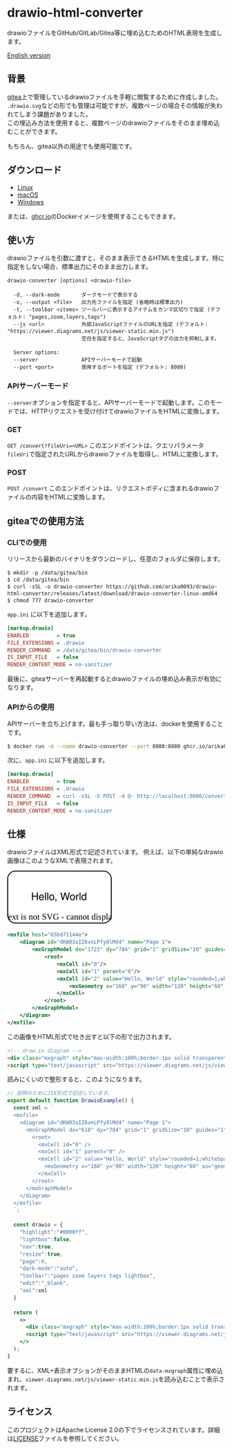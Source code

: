 # drawio-html-converter
drawioファイルをGitHub/GitLab/Gitea等に埋め込むためのHTML表現を生成します。

[English version](README.md)

## 背景
[gitea](https://gitea.io/)上で管理しているdrawioファイルを手軽に閲覧するために作成しました。  
`.drawio.svg`などの形でも管理は可能ですが、複数ページの場合その情報が失われてしまう課題がありました。  
この埋込み方法を使用すると、複数ページのdrawioファイルをそのまま埋め込むことができます。  
  
もちろん、gitea以外の用途でも使用可能です。

## ダウンロード
* [Linux](https://github.com/arika0093/drawio-html-converter/releases/latest/download/drawio-converter-linux-amd64)
* [macOS](https://github.com/arika0093/drawio-html-converter/releases/latest/download/drawio-converter-macos-amd64)
* [Windows](https://github.com/arika0093/drawio-html-converter/releases/latest/download/drawio-converter-windows-amd64.exe)

または、[ghcr.io](https://ghcr.io/arika0093/drawio-html-converter)のDockerイメージを使用することもできます。

## 使い方
drawioファイルを引数に渡すと、そのまま表示できるHTMLを生成します。特に指定をしない場合、標準出力にそのまま出力します。

```
drawio-converter [options] <drawio-file>

  -d, --dark-mode       ダークモードで表示する
  -o, --output <file>   出力先ファイルを指定 (省略時は標準出力)
  -t, --toolbar <items> ツールバーに表示するアイテムをカンマ区切りで指定 (デフォルト: "pages,zoom,layers,tags")
  --js <url>            外部JavaScriptファイルのURLを指定 (デフォルト: "https://viewer.diagrams.net/js/viewer-static.min.js")
                        空白を指定すると、JavaScriptタグの出力を抑制します。

  Server options:
  --server              APIサーバーモードで起動
  --port <port>         使用するポートを指定 (デフォルト: 8080)
```

### APIサーバーモード

`--server`オプションを指定すると、APIサーバーモードで起動します。このモードでは、HTTPリクエストを受け付けてdrawioファイルをHTMLに変換します。

### GET
`GET /convert?fileUri=<URL>`
このエンドポイントは、クエリパラメータ`fileUri`で指定されたURLからdrawioファイルを取得し、HTMLに変換します。

### POST
`POST /convert`
このエンドポイントは、リクエストボディに含まれるdrawioファイルの内容をHTMLに変換します。

## giteaでの使用方法
### CLIでの使用
リリースから最新のバイナリをダウンロードし、任意のフォルダに保存します。

```
$ mkdir -p /data/gitea/bin
$ cd /data/gitea/bin
$ curl -sSL -o drawio-converter https://github.com/arika0093/drawio-html-converter/releases/latest/download/drawio-converter-linux-amd64
$ chmod 777 drawio-converter
```

`app.ini` に以下を追加します。

```ini
[markup.drawio]
ENABLED         = true
FILE_EXTENSIONS = .drawio
RENDER_COMMAND  = /data/gitea/bin/drawio-converter
IS_INPUT_FILE   = false
RENDER_CONTENT_MODE = no-sanitizer
```

最後に、giteaサーバーを再起動するとdrawioファイルの埋め込み表示が有効になります。

### APIからの使用

APIサーバーを立ち上げます。最も手っ取り早い方法は、dockerを使用することです。

```bash
$ docker run -d --name drawio-converter --port 8080:8080 ghcr.io/arika0093/drawio-html-converter
```

次に、`app.ini` に以下を追加します。

```ini
[markup.drawio]
ENABLED         = true
FILE_EXTENSIONS = .drawio
RENDER_COMMAND  = curl -sSL -X POST -d @- http://localhost:8080/convert
IS_INPUT_FILE   = false
RENDER_CONTENT_MODE = no-sanitizer
```

## 仕様
drawioファイルはXML形式で記述されています。
例えば、以下の単純なdrawio画像はこのようなXMLで表現されます。

![Hello, World](./assets/sample.svg)

```xml
<mxfile host="65bd71144e">
    <diagram id="dKW03aIZ6vnLPfy8lMd4" name="Page 1">
        <mxGraphModel dx="1723" dy="784" grid="1" gridSize="10" guides="1" tooltips="1" connect="1" arrows="1" fold="1" page="1" pageScale="1" pageWidth="1169" pageHeight="827" math="0" shadow="0">
            <root>
                <mxCell id="0"/>
                <mxCell id="1" parent="0"/>
                <mxCell id="2" value="Hello, World" style="rounded=1;whiteSpace=wrap;html=1;" vertex="1" parent="1">
                    <mxGeometry x="160" y="90" width="120" height="60" as="geometry"/>
                </mxCell>
            </root>
        </mxGraphModel>
    </diagram>
</mxfile>
```

この画像をHTML形式で吐き出すと以下の形で出力されます。

```html
<!-- draw.io diagram -->
<div class="mxgraph" style="max-width:100%;border:1px solid transparent;" data-mxgraph="{&quot;highlight&quot;:&quot;#0000ff&quot;,&quot;lightbox&quot;:false,&quot;nav&quot;:true,&quot;resize&quot;:true,&quot;toolbar&quot;:&quot;zoom layers tags&quot;,&quot;edit&quot;:&quot;_blank&quot;,&quot;xml&quot;:&quot;&lt;mxfile&gt;\n  &lt;diagram id=\&quot;dKW03aIZ6vnLPfy8lMd4\&quot; name=\&quot;Page 1\&quot;&gt;\n    &lt;mxGraphModel dx=\&quot;618\&quot; dy=\&quot;784\&quot; grid=\&quot;1\&quot; gridSize=\&quot;10\&quot; guides=\&quot;1\&quot; tooltips=\&quot;1\&quot; connect=\&quot;1\&quot; arrows=\&quot;1\&quot; fold=\&quot;1\&quot; page=\&quot;1\&quot; pageScale=\&quot;1\&quot; pageWidth=\&quot;1169\&quot; pageHeight=\&quot;827\&quot; math=\&quot;0\&quot; shadow=\&quot;0\&quot;&gt;\n      &lt;root&gt;\n        &lt;mxCell id=\&quot;0\&quot; /&gt;\n        &lt;mxCell id=\&quot;1\&quot; parent=\&quot;0\&quot; /&gt;\n        &lt;mxCell id=\&quot;2\&quot; value=\&quot;Hello, World\&quot; style=\&quot;rounded=1;whiteSpace=wrap;html=1;\&quot; parent=\&quot;1\&quot; vertex=\&quot;1\&quot;&gt;\n          &lt;mxGeometry x=\&quot;160\&quot; y=\&quot;90\&quot; width=\&quot;120\&quot; height=\&quot;60\&quot; as=\&quot;geometry\&quot; /&gt;\n        &lt;/mxCell&gt;\n      &lt;/root&gt;\n    &lt;/mxGraphModel&gt;\n  &lt;/diagram&gt;\n&lt;/mxfile&gt;\n&quot;}"></div>
<script type="text/javascript" src="https://viewer.diagrams.net/js/viewer-static.min.js"></script>
```

読みにくいので整形すると、このようになります。

```jsx
// 説明のためにJSX形式で記述しています。
export default function DrawioExample() {
  const xml = `
  <mxfile>
    <diagram id="dKW03aIZ6vnLPfy8lMd4" name="Page 1">
      <mxGraphModel dx="618" dy="784" grid="1" gridSize="10" guides="1" tooltips="1" connect="1" arrows="1" fold="1" page="1" pageScale="1" pageWidth="1169" pageHeight="827" math="0" shadow="0">
        <root>
          <mxCell id="0" />
          <mxCell id="1" parent="0" />
          <mxCell id="2" value="Hello, World" style="rounded=1;whiteSpace=wrap;html=1;" parent="1" vertex="1">
            <mxGeometry x="160" y="90" width="120" height="60" as="geometry" />
          </mxCell>
        </root>
      </mxGraphModel>
    </diagram>
  </mxfile>
  `;

  const drawio = {
    "highlight":"#0000ff",
    "lightbox":false,
    "nav":true,
    "resize":true,
    "page":0,
    "dark-mode":"auto",
    "toolbar":"pages zoom layers tags lightbox",
    "edit":"_blank",
    "xml":xml
  }

  return (
    <>
      <div class="mxgraph" style="max-width:100%;border:1px solid transparent;" data-mxgraph={drawio}></div>
      <script type="text/javascript" src="https://viewer.diagrams.net/js/viewer-static.min.js"></script>
    </>
  );
}
```
要するに、XML+表示オプションがそのままHTMLの`data-mxgraph`属性に埋め込まれ、`viewer.diagrams.net/js/viewer-static.min.js`を読み込むことで表示されます。

## ライセンス

このプロジェクトはApache License 2.0の下でライセンスされています。詳細は[LICENSE](./LICENSE)ファイルを参照してください。

